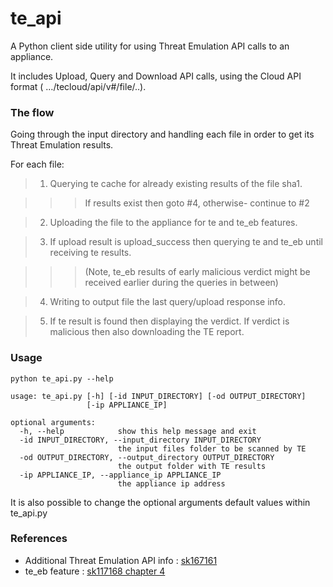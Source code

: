 # te_api
A Python client side utility for using Threat Emulation API calls to an appliance.

It includes Upload, Query and Download API calls, using the Cloud API format ( …/tecloud/api/v#/file/..).

### The flow
Going through the input directory and handling each file in order to get its Threat Emulation results.

For each file:

> 1. Querying te cache for already existing results of the file sha1.

>>> If results exist then goto #4, otherwise- continue to #2
    
> 2. Uploading the file to the appliance for te and te_eb features.
    
> 3. If upload result is upload_success then querying te and te_eb until receiving te results.

>>> (Note, te_eb results of early malicious verdict might be received earlier during the queries in between)
    
> 4. Writing to output file the last query/upload response info.
    
> 5. If te result is found then displaying the verdict.  If verdict is malicious then also downloading the TE report.

### Usage
~~~~
python te_api.py --help

usage: te_api.py [-h] [-id INPUT_DIRECTORY] [-od OUTPUT_DIRECTORY]
                 [-ip APPLIANCE_IP]

optional arguments:
  -h, --help            show this help message and exit
  -id INPUT_DIRECTORY, --input_directory INPUT_DIRECTORY
                        the input files folder to be scanned by TE
  -od OUTPUT_DIRECTORY, --output_directory OUTPUT_DIRECTORY
                        the output folder with TE results
  -ip APPLIANCE_IP, --appliance_ip APPLIANCE_IP
                        the appliance ip address

~~~~
It is also possible to change the optional arguments default values within te_api.py

### References
* Additional Threat Emulation API info : [sk167161](https://supportcenter.checkpoint.com/supportcenter/portal?eventSubmit_doGoviewsolutiondetails=&solutionid=sk167161)
* te_eb feature : [sk117168 chapter 4](https://supportcenter.checkpoint.com/supportcenter/portal?eventSubmit_doGoviewsolutiondetails=&solutionid=sk117168#New%20Public%20API%20Interface)

